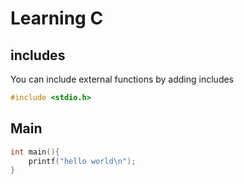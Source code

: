# Learning C 


## includes
You can include external functions by adding includes
```c
#include <stdio.h>
```

## Main 

```c
int main(){
    printf("hello world\n");
}
```

